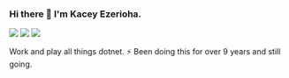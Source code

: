 ### Hi there 👋 I'm Kacey Ezerioha.

[![](https://img.shields.io/badge/-@KaceyEzerioha-%231DA1F2?style=flat-square&logo=twitter&logoColor=ffffff)](https://twitter.com/KaceyEzerioha)
[![](https://img.shields.io/badge/-@kacey90-%23181717?style=flat-square&logo=github)](https://github.com/kacey90)
[![](https://img.shields.io/badge/-Collins%20Ezerioha-blue?style=flat-square&logo=Linkedin&logoColor=white&link=https://www.linkedin.com/in/collinsezerioha/)](https://www.linkedin.com/in/collinsezerioha/)

Work and play all things dotnet. ⚡ Been doing this for over 9 years and still going.

<!--
**kacey90/kacey90** is a ✨ _special_ ✨ repository because its `README.md` (this file) appears on your GitHub profile.

Here are some ideas to get you started:

- 🔭 I’m currently working on ...
- 🌱 I’m currently learning ...
- 👯 I’m looking to collaborate on ...
- 🤔 I’m looking for help with ...
- 💬 Ask me about ...
- 📫 How to reach me: ...
- 😄 Pronouns: ...
- ⚡ Fun fact: ...
-->
